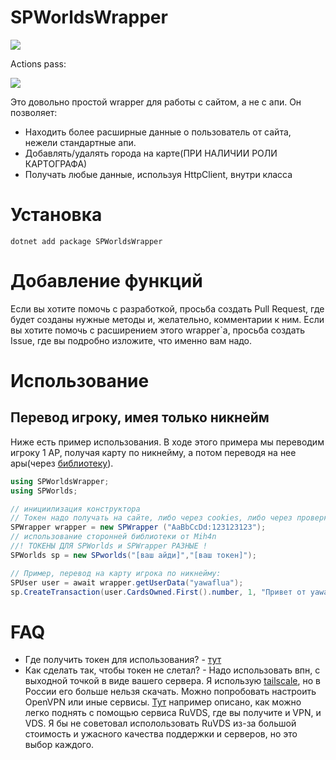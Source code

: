 # SPWorldsWrapper
![](https://img.shields.io/badge/dotnet-.NET_8-green) 

Actions pass:


![](https://github.com/yawaflua/SPWorldsWrapper/actions/workflows/dotnet.yml/badge.svg)

Это довольно простой wrapper для работы с сайтом, а не с апи. Он позволяет:
- Находить более расширные данные о пользователь от сайта, нежели стандартные апи.
- Добавлять/удалять города на карте(ПРИ НАЛИЧИИ РОЛИ КАРТОГРАФА)
- Получать любые данные, используя HttpClient, внутри класса

# Установка
```cli 
dotnet add package SPWorldsWrapper
```

# Добавление функций
Если вы хотите помочь с разработкой, просьба создать Pull Request, где будет созданы нужные методы и, желательно, комментарии к ним.
Если вы хотите помочь с расширением этого wrapper`a, просьба создать Issue, где вы подробно изложите, что именно вам надо.

# Использование
## Перевод игроку, имея только никнейм
Ниже есть пример использования. В ходе этого примера мы переводим игроку 1 АР, получая карту по никнейму, а потом переводя на нее ары(через [библиотеку](https://github.com/Mih4n/spworlds-csharp-library)).
```cs
using SPWorldsWrapper;
using SPWorlds;

// инициилизация конструктора
// Токен надо получать на сайте, либо через cookies, либо через проверку request
SPWrapper wrapper = new SPWrapper ("AaBbCcDd:123123123");
// использование сторонней библиотеки от Mih4n
//! ТОКЕНЫ ДЛЯ SPWorlds и SPWrapper РАЗНЫЕ !
SPWorlds sp = new SPworlds("[ваш айди]","[ваш токен]");

// Пример, перевод на карту игрока по никнейму: 
SPUser user = await wrapper.getUserData("yawaflua");
sp.CreateTransaction(user.CardsOwned.First().number, 1, "Привет от yawaflua")
```
# FAQ
- Где получить токен для использования? - [тут](https://github.com/yawaflua/SPWorldsWrapper/blob/master/GETTOKEN.md)
- Как сделать так, чтобы токен не слетал? - Надо использовать впн, с выходной точкой в виде вашего сервера. Я использую [tailscale](https://tailscale.com/), но в России его больше нельзя скачать. Можно попробовать настроить OpenVPN или иные сервисы. [Тут](https://habr.com/ru/companies/ruvds/articles/726718/) например описано, как можно легко поднять с помощью сервиса RuVDS, где вы получите и VPN, и VDS. Я бы не советовал исполользовать RuVDS из-за большой стоимость и ужасного качества поддержки и серверов, но это выбор каждого.

